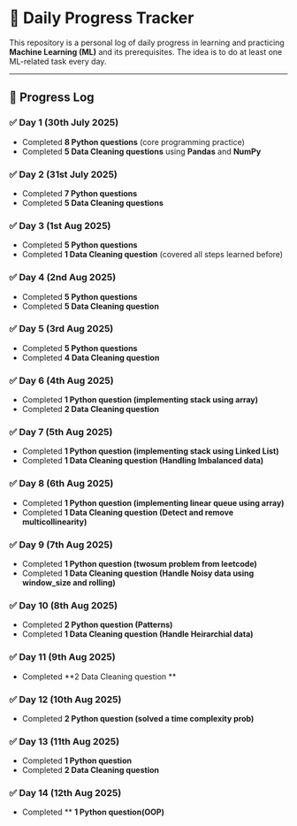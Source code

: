 # 📘 Daily Progress Tracker  

This repository is a personal log of daily progress in learning and practicing **Machine Learning (ML)** and its prerequisites. The idea is to do at least one ML-related task every day.  

---

## 🚀 Progress Log  

### ✅ Day 1  (30th July 2025)
- Completed **8 Python questions** (core programming practice)  
- Completed **5 Data Cleaning questions** using **Pandas** and **NumPy**  

### ✅ Day 2  (31st July 2025)
- Completed **7 Python questions**  
- Completed **5 Data Cleaning questions**  

### ✅ Day 3  (1st Aug 2025)
- Completed **5 Python questions**  
- Completed **1 Data Cleaning question** (covered all steps learned before)  

### ✅ Day 4 (2nd Aug 2025)
- Completed **5 Python questions**  
- Completed **5 Data Cleaning question** 

### ✅ Day 5 (3rd Aug 2025)
- Completed **5 Python questions**  
- Completed **4 Data Cleaning question** 

### ✅ Day 6 (4th Aug 2025)
- Completed **1 Python question (implementing stack using array)**  
- Completed **2 Data Cleaning question** 

### ✅ Day 7 (5th Aug 2025)
- Completed **1 Python question (implementing stack using Linked List)**  
- Completed **1 Data Cleaning question (Handling Imbalanced data)** 

### ✅ Day 8 (6th Aug 2025)
- Completed **1 Python question (implementing linear queue using array)**  
- Completed **1 Data Cleaning question (Detect and remove multicollinearity)**

### ✅ Day 9 (7th Aug 2025)
- Completed **1 Python question (twosum problem from leetcode)**  
- Completed **1 Data Cleaning question (Handle Noisy data using window_size and rolling)**

### ✅ Day 10 (8th Aug 2025)
- Completed  **2 Python question (Patterns)**  
- Completed **1 Data Cleaning question (Handle Heirarchial data)** 

### ✅ Day 11 (9th Aug 2025)
- Completed **2 Data Cleaning question **

### ✅ Day 12 (10th Aug 2025)
- Completed  **2 Python question (solved a time complexity prob)**

### ✅ Day 13 (11th Aug 2025)
- Completed  **1 Python question**  
- Completed **2 Data Cleaning question** 

### ✅ Day 14 (12th Aug 2025) 
- Completed ** **1 Python question(OOP)** 
